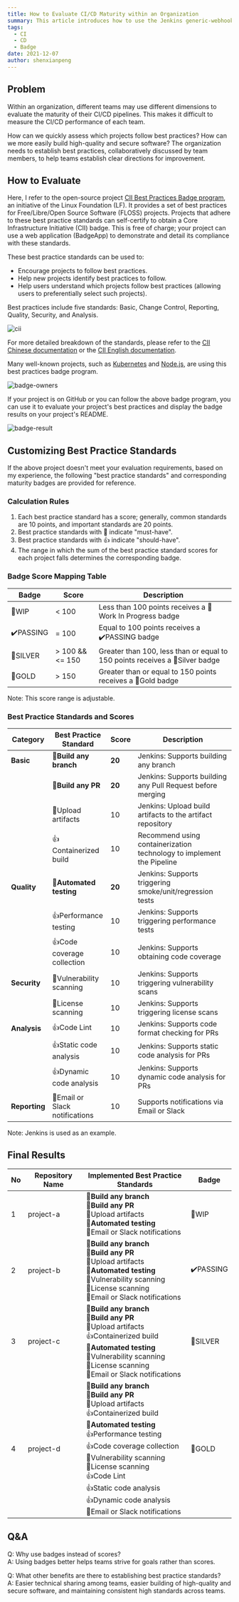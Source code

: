 ```yaml
---
title: How to Evaluate CI/CD Maturity within an Organization
summary: This article introduces how to use the Jenkins generic-webhook-trigger plugin to obtain real-time event information from Bitbucket repositories, such as Pull Request IDs.
tags:
  - CI
  - CD
  - Badge
date: 2021-12-07
author: shenxianpeng
---
```


## Problem

Within an organization, different teams may use different dimensions to evaluate the maturity of their CI/CD pipelines. This makes it difficult to measure the CI/CD performance of each team.

How can we quickly assess which projects follow best practices? How can we more easily build high-quality and secure software?  The organization needs to establish best practices, collaboratively discussed by team members, to help teams establish clear directions for improvement.


## How to Evaluate

Here, I refer to the open-source project [CII Best Practices Badge program](https://github.com/coreinfrastructure/best-practices-badge), an initiative of the Linux Foundation (LF). It provides a set of best practices for Free/Libre/Open Source Software (FLOSS) projects. Projects that adhere to these best practice standards can self-certify to obtain a Core Infrastructure Initiative (CII) badge.  This is free of charge; your project can use a web application (BadgeApp) to demonstrate and detail its compliance with these standards.

These best practice standards can be used to:

* Encourage projects to follow best practices.
* Help new projects identify best practices to follow.
* Help users understand which projects follow best practices (allowing users to preferentially select such projects).

Best practices include five standards: Basic, Change Control, Reporting, Quality, Security, and Analysis.

![cii](cii.png)

For more detailed breakdown of the standards, please refer to the [CII Chinese documentation](https://hardenedlinux.github.io/2016/08/04/best-practices-criteria-for-floss-part1.html) or the [CII English documentation](https://github.com/coreinfrastructure/best-practices-badge/blob/main/doc/criteria.md).

Many well-known projects, such as [Kubernetes](https://bestpractices.coreinfrastructure.org/en/projects/569) and [Node.js](https://bestpractices.coreinfrastructure.org/en/projects/29), are using this best practices badge program.

![badge-owners](badge-owners.png)

If your project is on GitHub or you can follow the above badge program, you can use it to evaluate your project's best practices and display the badge results on your project's README.

![badge-result](badge-result.png)

## Customizing Best Practice Standards

If the above project doesn't meet your evaluation requirements, based on my experience, the following "best practice standards" and corresponding maturity badges are provided for reference.

### Calculation Rules

1. Each best practice standard has a score; generally, common standards are 10 points, and important standards are 20 points.
2. Best practice standards with 🔰 indicate "must-have".
3. Best practice standards with 👍 indicate "should-have".
4. The range in which the sum of the best practice standard scores for each project falls determines the corresponding badge.

### Badge Score Mapping Table

| Badge  | Score | Description |
|----  | --  | -- |
| 🚩WIP | < 100 | Less than 100 points receives a 🚩Work In Progress badge |
| ✔️PASSING | = 100 | Equal to 100 points receives a ✔️PASSING badge |
| 🥈SILVER | > 100 && <= 150 | Greater than 100, less than or equal to 150 points receives a 🥈Silver badge |
| 🥇GOLD | > 150 | Greater than or equal to 150 points receives a 🥇Gold badge |

Note: This score range is adjustable.

### Best Practice Standards and Scores

| Category      | Best Practice Standard        | Score | Description |
|----      | ----------------- | -----| ----------- |
|**Basic**  | 🔰**Build any branch** | **20** | Jenkins: Supports building any branch |
|          | 🔰**Build any PR**  | **20** | Jenkins: Supports building any Pull Request before merging |
|          | 🔰Upload artifacts        | 10 | Jenkins: Upload build artifacts to the artifact repository |
|          | 👍Containerized build      | 10  | Recommend using containerization technology to implement the Pipeline |
| **Quality** | 🔰**Automated testing**   | **20** | Jenkins: Supports triggering smoke/unit/regression tests |
|          | 👍Performance testing        | 10 | Jenkins: Supports triggering performance tests |
|          | 👍Code coverage collection  | 10 | Jenkins: Supports obtaining code coverage |
| **Security** | 🔰Vulnerability scanning        | 10  |  Jenkins: Supports triggering vulnerability scans |
|          | 🔰License scanning    | 10 | Jenkins: Supports triggering license scans |
| **Analysis**  | 👍Code Lint     | 10  | Jenkins: Supports code format checking for PRs |
|          | 👍Static code analysis    | 10  | Jenkins: Supports static code analysis for PRs |
|          | 👍Dynamic code analysis    | 10  | Jenkins: Supports dynamic code analysis for PRs |
| **Reporting** | 🔰Email or Slack notifications | 10 | Supports notifications via Email or Slack |

Note: Jenkins is used as an example.

## Final Results

| No | Repository Name | Implemented Best Practice Standards | Badge |
|---| --------------- | --------- | ---- |
| 1 | project-a       | 🔰**Build any branch**</br>🔰**Build any PR**</br>🔰Upload artifacts</br>🔰**Automated testing**</br>🔰Email or Slack notifications | 🚩WIP |
| 2 | project-b       | 🔰**Build any branch**</br>🔰**Build any PR**</br>🔰Upload artifacts</br>🔰**Automated testing**</br>🔰Vulnerability scanning</br>🔰License scanning</br>🔰Email or Slack notifications | ✔️PASSING |
| 3 | project-c       | 🔰**Build any branch**</br>🔰**Build any PR**</br>🔰Upload artifacts</br>👍Containerized build</br>🔰**Automated testing**</br>🔰Vulnerability scanning</br>🔰License scanning</br>🔰Email or Slack notifications | 🥈SILVER |
| 4 | project-d       | 🔰**Build any branch**</br>🔰**Build any PR**</br>🔰Upload artifacts</br>👍Containerized build</br>🔰**Automated testing**</br>👍Performance testing</br>👍Code coverage collection</br>🔰Vulnerability scanning</br>🔰License scanning</br>👍Code Lint</br>👍Static code analysis</br>👍Dynamic code analysis</br>🔰Email or Slack notifications | 🥇GOLD |

## Q&A

Q: Why use badges instead of scores?\
A: Using badges better helps teams strive for goals rather than scores.

Q: What other benefits are there to establishing best practice standards?\
A: Easier technical sharing among teams, easier building of high-quality and secure software, and maintaining consistent high standards across teams.